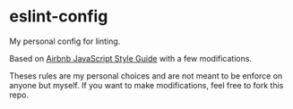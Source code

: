 # eslint-config
My personal config for linting.

Based on [Airbnb JavaScript Style Guide](https://github.com/airbnb/javascript) with a few modifications.

Theses rules are my personal choices and are not meant to be enforce on anyone but myself.
If you want to make modifications, feel free to fork this repo.
